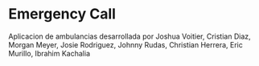# Emergency Call
Aplicacion de ambulancias desarrollada por
Joshua Voitier,
Cristian Diaz,
Morgan Meyer,
Josie Rodriguez,
Johnny Rudas,
Christian Herrera, 
Eric Murillo,
Ibrahim Kachalia
